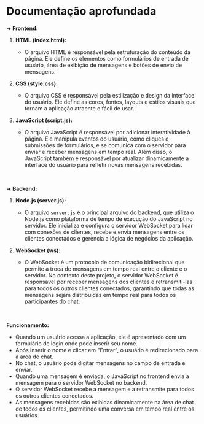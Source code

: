 # Documentação aprofundada

➜ **Frontend:**

1. **HTML (index.html):**
   - O arquivo HTML é responsável pela estruturação do conteúdo da página. Ele define os elementos como formulários de entrada de usuário, área de exibição de mensagens e botões de envio de mensagens.

2. **CSS (style.css):**
   - O arquivo CSS é responsável pela estilização e design da interface do usuário. Ele define as cores, fontes, layouts e estilos visuais que tornam a aplicação atraente e fácil de usar.

3. **JavaScript (script.js):**
   - O arquivo JavaScript é responsável por adicionar interatividade à página. Ele manipula eventos do usuário, como cliques e submissões de formulários, e se comunica com o servidor para enviar e receber mensagens em tempo real. Além disso, o JavaScript também é responsável por atualizar dinamicamente a interface do usuário para refletir novas mensagens recebidas.

<br>

➜ **Backend:**

1. **Node.js (server.js):**
   - O arquivo `server.js` é o principal arquivo do backend, que utiliza o Node.js como plataforma de tempo de execução do JavaScript no servidor. Ele inicializa e configura o servidor WebSocket para lidar com conexões de clientes, recebe e envia mensagens entre os clientes conectados e gerencia a lógica de negócios da aplicação.

2. **WebSocket (ws):**
   - O WebSocket é um protocolo de comunicação bidirecional que permite a troca de mensagens em tempo real entre o cliente e o servidor. No contexto deste projeto, o servidor WebSocket é responsável por receber mensagens dos clientes e retransmiti-las para todos os outros clientes conectados, garantindo que todas as mensagens sejam distribuídas em tempo real para todos os participantes do chat.

<br>

**Funcionamento:**

- Quando um usuário acessa a aplicação, ele é apresentado com um formulário de login onde pode inserir seu nome.
- Após inserir o nome e clicar em "Entrar", o usuário é redirecionado para a área de chat.
- No chat, o usuário pode digitar mensagens no campo de entrada e enviar.
- Quando uma mensagem é enviada, o JavaScript no frontend envia a mensagem para o servidor WebSocket no backend.
- O servidor WebSocket recebe a mensagem e a retransmite para todos os outros clientes conectados.
- As mensagens recebidas são exibidas dinamicamente na área de chat de todos os clientes, permitindo uma conversa em tempo real entre os usuários.
